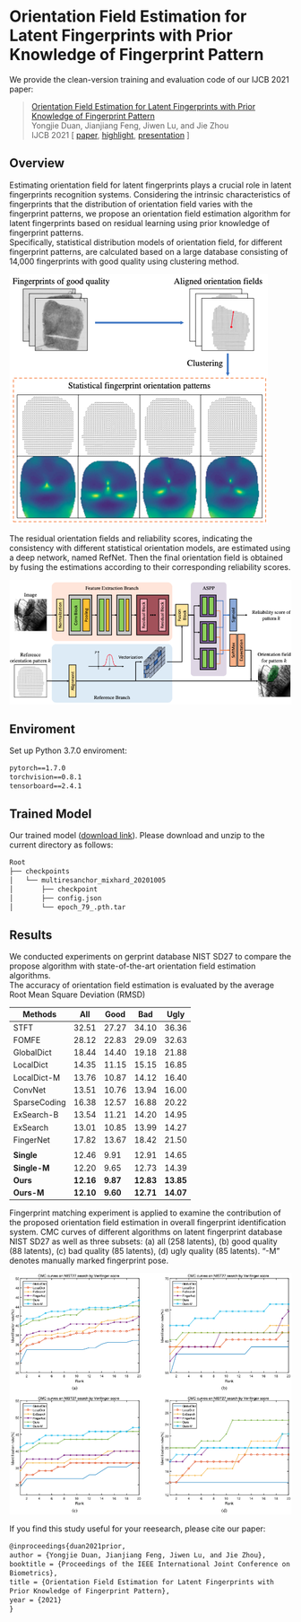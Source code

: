 # Orientation Field Estimation for Latent Fingerprints with Prior Knowledge of Fingerprint Pattern

We provide the clean-version training and evaluation code of our IJCB 2021 paper:
> [Orientation Field Estimation for Latent Fingerprints with Prior Knowledge of Fingerprint Pattern](TODO:)  
> Yongjie Duan, Jianjiang Feng, Jiwen Lu, and Jie Zhou  
> IJCB 2021 [ [paper](TODO:), [highlight](TODO:), [presentation](TODO:) ]

## Overview
Estimating orientation field for latent fingerprints plays a crucial role in latent fingerprints recognition systems. Considering the intrinsic characteristics of fingerprints that the distribution of orientation field varies with the fingerprint patterns, we propose an orientation field estimation algorithm for latent fingerprints based on residual learning using prior knowledge of fingerprint patterns.  
Specifically, statistical distribution models of orientation field, for different fingerprint patterns, are calculated based on a large database consisting of 14,000 fingerprints with good quality using clustering method.  

![finger-pattern](./images/patterns.png)

The residual orientation fields and reliability scores, indicating the consistency with different statistical orientation models, are estimated using a deep network, named RefNet. Then the final orientation field is obtained by fusing the estimations according to their corresponding reliability scores.

![overview](./images/overview.png)

## Enviroment
Set up Python 3.7.0 enviroment:
```
pytorch==1.7.0
torchvision==0.8.1
tensorboard==2.4.1
```

## Trained Model
Our trained model ([download link](https://drive.google.com/file/d/1qNRwxre3yobCKubN3xnTMVnQ7-VOohgi/view?usp=sharing)).
Please download and unzip to the current directory as follows:

```
Root
├── checkpoints
│   └── multiresanchor_mixhard_20201005
│       ├── checkpoint
│       ├── config.json
│       └── epoch_79_.pth.tar
```

## Results
We conducted experiments on gerprint database NIST SD27 to compare the propose algorithm with state-of-the-art orientation field estimation algorithms.  
The accuracy of orientation field estimation is evaluated by the average Root Mean Square Deviation (RMSD)

| Methods      | All       | Good     | Bad       | Ugly      |
| ------------ | --------- | -------- | --------- | --------- |
| STFT         | 32.51     | 27.27    | 34.10     | 36.36     |
| FOMFE        | 28.12     | 22.83    | 29.09     | 32.63     |
| GlobalDict   | 18.44     | 14.40    | 19.18     | 21.88     |
| LocalDict    | 14.35     | 11.15    | 15.15     | 16.85     |
| LocalDict-M  | 13.76     | 10.87    | 14.12     | 16.40     |
| ConvNet      | 13.51     | 10.76    | 13.94     | 16.00     |
| SparseCoding | 16.38     | 12.57    | 16.88     | 20.22     |
| ExSearch-B   | 13.54     | 11.21    | 14.20     | 14.95     |
| ExSearch     | 13.01     | 10.85    | 13.99     | 14.27     |
| FingerNet    | 17.82     | 13.67    | 18.42     | 21.50     |
|              |           |          |           |           |
| **Single**   | 12.46     | 9.91     | 12.91     | 14.65     |
| **Single-M** | 12.20     | 9.65     | 12.73     | 14.39     |
| **Ours**     | **12.16** | **9.87** | **12.83** | **13.85** |
| **Ours-M**   | **12.10** | **9.60** | **12.71** | **14.07** |

Fingerprint matching experiment is applied to examine the contribution of the proposed orientation field estimation in overall fingerprint identification system. CMC curves of different algorithms on latent fingerprint database NIST SD27 as well as three subsets: (a) all (258 latents), (b) good quality (88 latents), (c) bad quality (85 latents), (d) ugly quality (85 latents). “-M” denotes manually marked fingerprint pose.

![cmc_nist27](./images/cmc_nist27.png)

If you find this study useful for your reesearch, please cite our paper:

```
@inproceedings{duan2021prior,
author = {Yongjie Duan, Jianjiang Feng, Jiwen Lu, and Jie Zhou},
booktitle = {Proceedings of the IEEE International Joint Conference on Biometrics},
title = {Orientation Field Estimation for Latent Fingerprints with Prior Knowledge of Fingerprint Pattern},
year = {2021}
}
```
